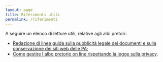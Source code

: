 ```yaml
---
layout: page
title: Riferimenti utili
permalink: /riferimenti
---
```


A seguire un elenco di letture utili, relative agli albi pretori:

- [Redazione di linee guida sulla pubblicità legale dei documenti e sulla conservazione dei siti web delle PA](file/ll_gg_gdl_pubblicita_legale.pdf);
- [Come gestire l'albo pretorio on line rispettando la legge sulla privacy](file/privacyEalbo.pdf).
